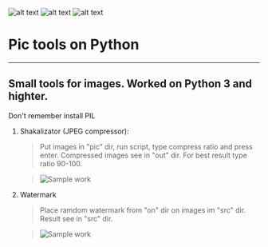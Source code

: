 ![alt text](https://img.shields.io/badge/version-python%203.7-blue) ![alt text](https://img.shields.io/badge/pip%20install-pillow-blue) ![alt text](https://img.shields.io/badge/status-worked-brightgreen) 

# Pic tools on Python
---------------------
## Small tools for images. Worked on Python 3 and highter.
Don't remember install PIL 

1. Shakalizator (JPEG compressor):
    > Put images in "pic" dir, run script, type compress ratio and press enter. Compressed images see in "out" dir.
    For best result type ratio 90-100.
    
    >![Sample work](https://specialbotdata.000webhostapp.com/pic_git/shakal.gif)
    
 2. Watermark
    > Place ramdom watermark from "on" dir on images im "src" dir. Result see in "src" dir.
    
    >![Sample work](https://specialbotdata.000webhostapp.com/pic_git/watermark.gif)

